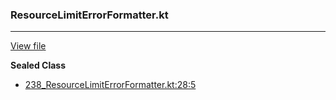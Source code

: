 ### ResourceLimitErrorFormatter.kt
---
[View file](files/238_ResourceLimitErrorFormatter.kt)

**Sealed Class**

 - [238_ResourceLimitErrorFormatter.kt:28:5](files/238_ResourceLimitErrorFormatter.kt#L28)
